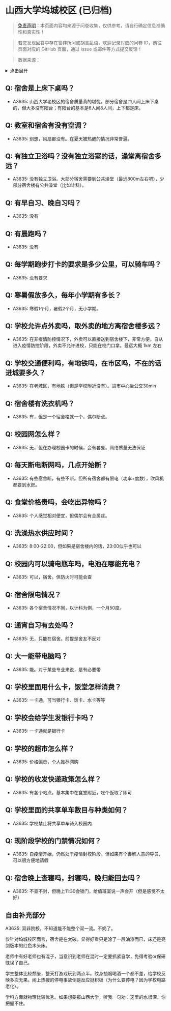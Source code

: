 # 山西大学坞城校区 (已归档)

> [免责声明](https://colleges.chat/#_3)：本页面内容均来源于问卷收集，仅供参考，请自行确定信息准确性和真实性！

> 若您发现回答中存在答非所问或胡言乱语，欢迎记录对应的问卷 ID，前往页面对应的 GitHub 页面，通过 issue 或邮件等方式提交反馈！

> 数据来源：

<details><summary>点击展开</summary>
<ul>
<li>A3635: 匿名 (2021 年 06 月)</li>
</ul>
</details>

## Q: 宿舍是上床下桌吗？

- A3635: 山西大学老校区的宿舍质量真的堪忧。部分宿舍是四人间上床下桌的，但大多没有阳台；有阳台的基本是6人间8人间，上下都是床。

## Q: 教室和宿舍有没有空调？

- A3635: 别想，风扇都没有。在夏天被热醒的情况非常普遍。

## Q: 有独立卫浴吗？没有独立浴室的话，澡堂离宿舍多远？

- A3635: 没有独立卫浴。大部分宿舍需要到公共澡堂（最远800m左右吧），少部分宿舍楼有公共澡堂（比如计科）。

## Q: 有早自习、晚自习吗？

- A3635: 没有

## Q: 有晨跑吗？

- A3635: 没有

## Q: 每学期跑步打卡的要求是多少公里，可以骑车吗？

- A3635: 没有要求

## Q: 寒暑假放多久，每年小学期有多长？

- A3635: 寒假1个月，暑假2个月，无小学期。

## Q: 学校允许点外卖吗，取外卖的地方离宿舍楼多远？

- A3635: 在非疫情防控情况下，外卖可以直接送到宿舍楼下，非常方便。自从进入疫情防控阶段，外卖不允许进校，只能在校门口拿。最远大概 1km 左右

## Q: 学校交通便利吗，有地铁吗，在市区吗，不在的话进城要多久？

- A3635: 在老城区，有地铁（但是学校附近没有）。进市中心坐公交30min

## Q: 宿舍楼有洗衣机吗？

- A3635: 有，但是一个宿舍楼就一个，偶尔断点。

## Q: 校园网怎么样？

- A3635: 无，但在办理校园卡的时候，会有套餐。网络质量无法保证

## Q: 每天断电断网吗，几点开始断？

- A3635: 有些宿舍断，有些不断。但所有宿舍都有限电（功率+度数），吹风机都要到水房。

## Q: 食堂价格贵吗，会吃出异物吗？

- A3635: 个人感觉相对便宜，但偶尔会有金属丝。

## Q: 洗澡热水供应时间？

- A3635: 8:00-22:00，但如果是宿舍楼内的话，23:00似乎也可以

## Q: 校园内可以骑电瓶车吗，电池在哪能充电？

- A3635: 可以，宿舍。但防火时可能会查

## Q: 宿舍限电情况？

- A3635: 各个宿舍情况不同，以计科为例，一个月50度。

## Q: 通宵自习有去处吗？

- A3635: 无，只能在宿舍。前提是舍友不反对

## Q: 大一能带电脑吗？

- A3635: 能。对于某些专业来说，是有必要带

## Q: 学校里面用什么卡，饭堂怎样消费？

- A3635: 一卡通，可当银行卡、饭卡、水卡等等

## Q: 学校会给学生发银行卡吗？

- A3635: 一卡通就是银行卡

## Q: 学校的超市怎么样？

- A3635: 价格偏贵，个人推荐网购

## Q: 学校的收发快递政策怎么样？

- A3635: 有各个站点，基本集中在食堂附近，吃个饭取了即可

## Q: 学校里面的共享单车数目与种类如何？

- A3635: 学校禁止将共享单车骑入校园内

## Q: 现阶段学校的门禁情况如何？

- A3635: 自疫情开始，仍然处于疫情封校阶段。但如果有个善解人意的导员，可以很方便地请假

## Q: 宿舍晚上查寝吗，封寝吗，晚归能回去吗？

- A3635: 不查不封，但晚上11:30会锁门，给值班室说一声会开（但是感觉不太好）

## 自由补充部分

A3635: 双非院校，不知道能不能整个双一流。不奶了。

仅针对坞城校区而言，宿舍是在太破。显得好看只是涂了一层油漆而已，床还是亮剑版本的红色木头床。

老师中有好老师也有混子，当意识到老师在混时一定要抓紧自学，免得考验or保研耽误了自己。

学生整体比较颓废，整天打游戏玩到两点半。纹身抽烟喝酒一个都不差，给学校反映多次无果。闹上热搜的停电事故倒是反应挺积极（为什么要停电？因为学校电路老化）。

学科方面就物理比较优秀。如果想要报山西大学，听我一句劝：这里的水很深，你把握不住。